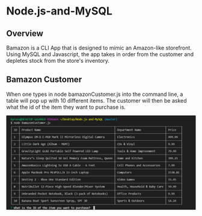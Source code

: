 # Node.js-and-MySQL

## Overview
Bamazon is a CLI App that is designed to mimic an Amazon-like storefront. Using MySQL and Javascript, the app takes in order from the customer and depletes stock from the store's inventory.

## Bamazon Customer
When one types in node bamazonCustomer.js into the command line, a table will pop up with 10 different items. The customer will then be asked what the id of the item they want to purchase is.

[![Screenshot 1](images/Screenshot1.PNG)](images/Screenshot1.PNG)

